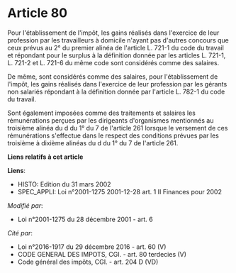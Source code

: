 # Article 80

Pour l'établissement de l'impôt, les gains réalisés dans l'exercice de leur profession par les travailleurs à domicile
n'ayant pas d'autres concours que ceux prévus au 2° du premier alinéa de l'article L. 721-1 du code du travail et répondant
pour le surplus à la définition donnée par les articles L. 721-1, L. 721-2 et L. 721-6 du même code sont considérés comme des
salaires.

De même, sont considérés comme des salaires, pour l'établissement de l'impôt, les gains réalisés dans l'exercice de leur
profession par les gérants non salariés répondant à la définition donnée par l'article L. 782-1 du code du travail.

Sont également imposées comme des traitements et salaires les rémunérations perçues par les dirigeants d'organismes
mentionnés au troisième alinéa du d du 1° du 7 de l'article 261 lorsque le versement de ces rémunérations s'effectue dans le
respect des conditions prévues par les troisième à dixième alinéas du d du 1° du 7 de l'article 261.

**Liens relatifs à cet article**

**Liens**:

  - HISTO: Edition du 31 mars 2002
  - SPEC_APPLI: Loi n°2001-1275 2001-12-28 art. 1 II Finances pour 2002

_Modifié par_:

  - Loi n°2001-1275 du 28 décembre 2001 - art. 6

_Cité par_:

  - Loi n°2016-1917 du 29 décembre 2016 - art. 60 (V)
  - CODE GENERAL DES IMPOTS, CGI. - art. 80 terdecies (V)
  - Code général des impôts, CGI. - art. 204 D (VD)
